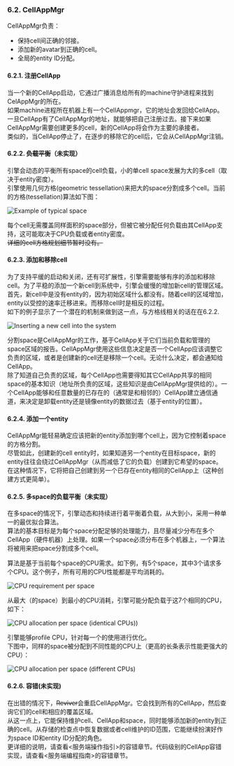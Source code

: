 ### 6.2. CellAppMgr
CellAppMgr负责：  

* 保持cell间正确的邻接。
* 添加新的avatar到正确的cell。
* 全局的entity ID分配。

#### 6.2.1. 注册CellApp
当一个新的CellApp启动，它通过广播消息给所有的machine守护进程来找到CelAppMgr的所在。  
如果machine进程所在机器上有一个CellAppmgr，它的地址会发回给CellApp。一旦CellApp有了CellAppMgr的地址，就能够把自己注册过去。接下来如果CellAppMgr需要创建更多的cell，新的CellApp将会作为主要的承接者。  
类似的，当CellApp停止了，在逐步的移除它的cell后，它会从CellAppMgr注销。

#### 6.2.2. ~~负载平衡~~（未实现）
引擎会动态的平衡所有space的cell负载，小的单cell space发展为大的多cell（取决于entity密度）。  
引擎使用几何方格(geometric tessellation)来把大的space分割成多个cell。当前的方格(tessellation)算法如下图：  

![Example of typical space]()

每个cell无需覆盖同样面积的space部分，但被它被分配任何负载由其CellApp支持，这可能取决于CPU负载或者entity密度。  
~~详细的cell方格规划细节暂时没有。~~

#### 6.2.3. 添加和移除cell
为了支持平缓的启动和关闭，还有可扩展性，引擎需要能够有序的添加和移除cell。为了平稳的添加一个新cell到系统中，引擎会缓慢的增加新cell的管理区域。  
首先，新cell中是没有entity的，因为初始区域什么都没有。随着cell的区域增加，entity以受控的速率迁移进来。而移除cell时是相反的过程。  
如下的例子显示了一个潜在的机制来做到这一点，与方格线相关的话在在6.2.2.  

![Inserting a new cell into the system]()

分割space是CellAppMgr的工作，基于CellApp关于它们当前负载和管理的space区域的报告。CellAppMgr使用这些信息决定是否一个CellApp应该调整它负责的区域，或者是创建新的cell还是移除一个cell。无论什么决定，都会通知给CellApp。  
除了知道自己负责的区域，每个CellApp也需要得知其它CellApp共享的相同space的基本知识（地址所负责的区域，这些知识是由CellAppMgr提供给的）。一个CellApp能够和任意数量的已存在的（通常是和相邻的）CellApp建立通信通道，来决定是卸载entity还是镜像entity的数据过去（基于entity的位置）。  

#### 6.2.4. 添加一个entity
CellAppMgr能轻易确定应该把新的entity添加到哪个cell上，因为它控制着space的方格分割。  
尽管如此，创建新的cell entity时，如果知道另一个entity在目标space，新的entity往往会绕过CellAppMgr（从而减低了它的负载）创建到它希望的space。在这种情况下，它将把自己创建到另一个已存在entity相同的CellApp上（这种创建方式更简单）。

#### 6.2.5. **多space的负载平衡**（未实现）
在多space的情况下，引擎动态和持续进行着平衡着负载，从大到小，采用一种单一的最优拟合算法。  
算法的基本目标是为每个space分配足够的处理能力，且尽量减少分布在多个CellApp（硬件机器）上处理。如果一个space必须分布在多个机器上，一个算法将被用来把space分割成多个cell。

算法是基于当前每个space的CPU需求。如下例，有5个space，其中3个请求多个CPU。这个例子，所有可用的CPU性能都是平均消耗的。  

![CPU requirement per space]()

从最大（的space）到最小的CPU消耗，引擎可能分配负载于这7个相同的CPU，如下：  

![CPU allocation per space (identical CPUs))]()

引擎能够profile CPU，针对每一个的使用进行优化。  
下图中，同样的space被分配到不同性能的CPU上（更高的长条表示性能更强大的CPU）：  

![CPU allocation per space (different CPUs)]()  

#### 6.2.6. 容错(未实现)
在出错的情况下，~~Reviver~~会重启CellAppMgr。它会找到所有的CellApp，然后查询它们的cell和相应的覆盖区域。  
从这一点上，它能保持维护cell、CellApp和space，同时能够添加新的entity到正确的cell。从存储的检查点中恢复数据或者cell维护的ID范围，它能继续扮演好作为space ID和entity ID分配的角色。  
更详细的说明，请查看<服务端操作指引>的容错章节。代码级别的CellApp容错实现，请查看<服务端编程指南>的容错章节。
